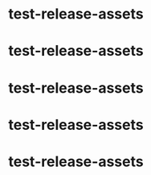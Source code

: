 # test-release-assets
# test-release-assets
# test-release-assets
# test-release-assets
# test-release-assets
